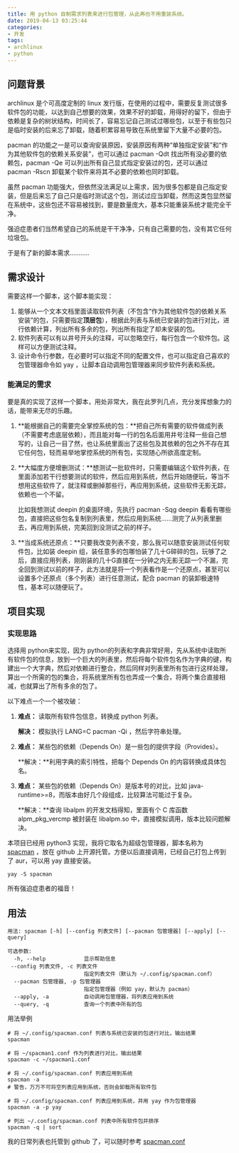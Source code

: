 ```yaml
---
title: 用 python 自制需求列表来进行包管理，从此再也不用重装系统。
date: 2019-04-13 03:25:44
categories:
- 开发
tags:
- archlinux
- python
---
```




## 问题背景

archlinux 是个可高度定制的 linux 发行版，在使用的过程中，需要反复测试很多软件包的功能，以达到自己想要的效果，效果不好的卸载，用得好的留下，但由于依赖是复杂的树状结构，时间长了，容易忘记自己测试过哪些包，以至于有些包只是临时安装的后来忘了卸载，随着积累容易导致在系统里留下大量不必要的包。

pacman 的功能之一是可以查询安装原因，安装原因有两种“单独指定安装”和“作为其他软件包的依赖关系安装”，也可以通过 pacman -Qdt 找出所有没必要的依赖包，pacman -Qe 可以列出所有自己显式指定安装过的包，还可以通过 pacman -Rscn 卸载某个软件来将其不必要的依赖也同时卸载。

虽然 pacman 功能强大，但依然没法满足以上需求，因为很多包都是自己指定安装，但是后来忘了自己只是临时测试这个包，测试过应当卸载，然而这类包显然留在系统中，这些包还不容易被找到，要是数量庞大，基本只能重装系统才能完全干净。

强迫症患者们当然希望自己的系统是干干净净，只有自己需要的包，没有其它任何垃圾包。

于是有了新的脚本需求...........

<!--more-->

## 需求设计

需要这样一个脚本，这个脚本能实现：

1. 能够从一个文本文档里面读取软件列表（不包含“作为其他软件包的依赖关系安装”的包，只需要指定**顶层包**），根据此列表与系统已安装的包进行对比，进行依赖计算，列出所有多余的包，列出所有指定了却未安装的包。
2. 软件列表可以有以井号开头的注释，可以忽略空行，每行包含一个软件包。这样可以方便测试注释。
3. 设计命令行参数，在必要时可以指定不同的配置文件，也可以指定自己喜欢的包管理器命令如 yay ，让脚本自动调用包管理器来同步软件列表和系统。

### 能满足的需求

要是真的实现了这样一个脚本，用处非常大，我在此罗列几点，充分发挥想象力的话，能带来无尽的乐趣。

1. **能根据自己的需要完全掌控系统的包：**把自己所有需要的软件做成列表（不需要考虑底层依赖），而且能对每一行的包名后面用井号注释一些自己想写的，让自己一目了然，也让系统里面出了这些包及其依赖的包之外不存在其它任何包，轻而易举地掌控系统的所有包，实现随心所欲高度定制。

2. **大幅度方便增删测试：**想测试一批软件时，只需要编辑这个软件列表，在里面添加若干行想要测试的软件，然后应用到系统，然后开始随便玩，等当不想用这些软件了，就注释或删掉那些行，再应用到系统，这些软件无影无踪，依赖也一个不留。

   比如我想测试 deepin 的桌面环境，先执行 pacman -Sqg deepin 看看有哪些包，直接把这些包名复制到列表里，然后应用到系统......测完了从列表里删去，再应用到系统，完美回到没测试之前的样子。

3. **当成系统还原点：**只要我改变列表不变，那么我可以随意安装测试任何软件包，比如装 deepin 组，装任意多的包哪怕装了几十G碎碎的包，玩够了之后，直接应用列表，刚刚装的几十G直接在一分钟之内无影无踪一个不漏，完全回到测试以前的样子，此方法就是将一个列表看作是一个还原点，甚至可以设置多个还原点（多个列表）进行任意测试，配合 pacman 的装卸极速特性，基本可以随便玩了。



## 项目实现

### 实现思路

选择用 python来实现，因为 python的列表和字典非常好用，先从系统中读取所有软件包的信息，放到一个巨大的列表里，然后将每个软件包名作为字典的键，构建出一个大字典，然后对依赖进行整合，然后同样对列表里所有包进行这样处理，算出一个所需的包的集合，将系统里所有包也弄成一个集合，将两个集合直接相减，也就算出了所有多余的包了。

以下难点一个一个被攻破：

1. **难点：** 读取所有软件包信息，转换成 python 列表。

   **解决：** 模拟执行 LANG=C pacman -Qi ，然后字符串处理。

2. **难点：** 某些包的依赖（Depends On）是一些包的提供字段（Provides）。

   **解决：**利用字典的索引特性，把每个 Depends On 的内容转换成具体包名。

3. **难点：** 某些包的依赖（Depends On）是版本号的对比，比如 java-runtime>=8，而版本由好几个段组成，比较算法可能过于复杂。

   **解决：**查询 libalpm 的开发文档得知，里面有个 C 库函数 alpm_pkg_vercmp 被封装在 libalpm.so 中，直接模拟调用，版本比较问题解决。

本项目已经用 python3 实现，我将它取名为超级包管理器，脚本名称为 [spacman](https://github.com/fkxxyz/spacman) ，放在 github 上开源托管。方便以后直接调用，已经自己打包上传到了 aur，可以用 yay 直接安装。

```shell
yay -S spacman
```

所有强迫症患者的福音！

## 用法

```
用法: spacman [-h] [--config 列表文件] [--pacman 包管理器] [--apply] [--query]

可选参数:
  -h, --help            显示帮助信息
 --config 列表文件, -c 列表文件
                        指定列表文件（默认为 ~/.config/spacman.conf）
  --pacman 包管理器, -p 包管理器
                        指定包管理器（例如 yay，默认为 pacman）
  --apply, -a           自动调用包管理器，将列表应用到系统
  --query, -q           查询一个列表中所有的包
```

用法举例

```shell
# 将 ~/.config/spacman.conf 列表与系统已安装的包进行对比，输出结果
spacman

# 将 ~/spacman1.conf 作为列表进行对比，输出结果
spacman -c ~/spacman1.conf

# 将 ~/.config/spacman.conf 列表应用到系统
spacman -a
# 警告，万万不可将空列表应用到系统，否则会卸载所有软件包

# 将 ~/.config/spacman.conf 列表应用到系统，并用 yay 作为包管理器
spacman -a -p yay

# 列出 ~/.config/spacman.conf 列表中所有软件包并排序
spacman -q | sort
```

我的日常列表也托管到 github 了，可以随时参考 [spacman.conf](https://github.com/fkxxyz/archlinux-config/blob/master/spacman/spacman.conf)

